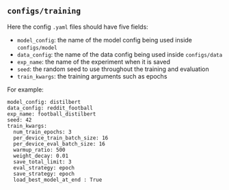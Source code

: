 ## `configs/training`

Here the config `.yaml` files should have five fields:

- `model_config`: the name of the model config being used inside `configs/model`
- `data_config`: the name of the data config being used inside `configs/data`
- `exp_name`: the name of the experiment when it is saved
- `seed`: the random seed to use throughout the training and evaluation
- `train_kwargs`: the training arguments such as epochs


For example:
```
model_config: distilbert
data_config: reddit_football
exp_name: football_distilbert
seed: 42
train_kwargs:
  num_train_epochs: 3
  per_device_train_batch_size: 16
  per_device_eval_batch_size: 16
  warmup_ratio: 500
  weight_decay: 0.01
  save_total_limit: 3
  eval_strategy: epoch
  save_strategy: epoch
  load_best_model_at_end : True
```
